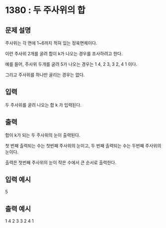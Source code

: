 # 1380 : 두 주사위의 합
  
## 문제 설명    
주사위는 각 면에 1~6까지 적혀 있는 정육면체이다.

이런 주사위 2개를 굴려 합이 k가 나오는 경우를 조사하려고 한다.

예를 들어, 주사위 두개를 굴려 5가 나오는 경우는 1 4, 2 3, 3 2, 4 1 이다.

그리고 주사위를 하나만 굴리는 경우는 없다.

## 입력
두 주사위를 굴려 나오는 합 k 가 입력된다. 

## 출력
합이 k가 되는 두 주사위의 눈이 출력된다. 

첫 번째 출력되는 수는 첫번째 주사위의 눈이고, 두 번째 출력되는 수는 두번째 주사위의 눈이다.

출력은 첫번째 주사위의 눈이 작은 수에서 큰 순서로 출력한다.

## 입력 예시   
5

## 출력 예시
1 4
2 3
3 2
4 1